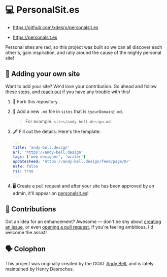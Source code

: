 # 💻 PersonalSit.es

- https://github.com/xdesro/personalsit.es

- https://personalsit.es


Personal sites are rad, so this project was built so we can all discover each other's, gain inspiration, and rally around the cause of the mighty personal site!

## 📇 Adding your own site

Want to add your site? We'd love your contribution. Go ahead and follow these steps, and [reach out](https://twitter.com/messages/compose?recipient_id=2509306208) if you have any trouble with this!

1. 🍴 Fork this repository.

2. 📝 Add a new `.md` file in `sites` that is `{yourDomain}.md`.

   > For example: `sites/andy-bell.design.md`.

3. 🖋 Fill out the details. Here's the template:

   ```yaml
   ---
   title: 'andy-bell.design'
   url: 'https://andy-bell.design'
   tags: ['web designer', 'writer']
   updatesFeed: 'https://andy-bell.design/feed/page/0/'
   nsfw: false
   rss: true
   ---

   ```

4. 🖥 Create a pull request and after your site has been approved by an admin, it'll appear on [personalsit.es](https://personalsit.es)!

## 📄 Contributions

Got an idea for an enhancement? Awesome — don't be shy about [creating an issue](https://github.com/xdesro/personalsit.es/issues/new), or even [opening a pull request](https://github.com/xdesro/personalsit.es/pulls), if you're feeling ambitious. I'd welcome the assist!

## 🗣 Colophon

This project was originally created by the GOAT [Andy Bell](https://hankchizljaw.com/), and is lately maintained by Henry Desroches.
